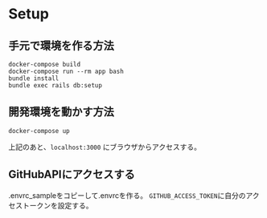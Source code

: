 # Setup

## 手元で環境を作る方法
```
docker-compose build
docker-compose run --rm app bash
bundle install
bundle exec rails db:setup
```

## 開発環境を動かす方法
```
docker-compose up
```
上記のあと、`localhost:3000` にブラウザからアクセスする。

## GitHubAPIにアクセスする
.envrc_sampleをコピーして.envrcを作る。
`GITHUB_ACCESS_TOKEN`に自分のアクセストークンを設定する。
